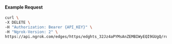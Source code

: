 <!-- Code generated for API Clients. DO NOT EDIT. -->

#### Example Request

```bash
curl \
-X DELETE \
-H "Authorization: Bearer {API_KEY}" \
-H "Ngrok-Version: 2" \
https://api.ngrok.com/edges/https/edghts_32Jz4aPYMsAnZEMBIWyEQI9GUgQ/routes/edghtsrt_32Jz4ZW7sSDHx04AYwANoBiE8xy/oauth
```
